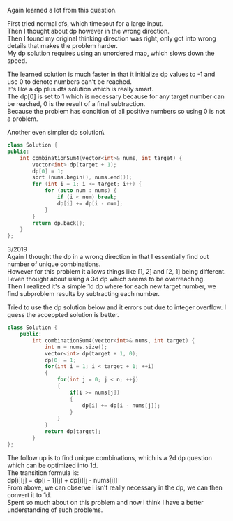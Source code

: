 Again learned a lot from this question.

First tried normal dfs, which timesout for a large input.\
Then I thought about dp however in the wrong direction. \
Then I found my original thinking direction was right, only got into wrong details that makes the problem harder.\
My dp solution requires using an unordered map, which slows down the speed.

The learned solution is much faster in that it initialize dp values to -1 and use 0 to denote numbers can't be reached.\
It's like a dp plus dfs solution which is really smart.\
The dp[0] is set to 1 which is necessary because for any target number can be reached, 0 is the result of a final subtraction.\
Because the problem has condition of all positive numbers so using 0 is not a problem.

Another even simpler dp solution\

```C++
class Solution {
public:
    int combinationSum4(vector<int>& nums, int target) {
        vector<int> dp(target + 1);
        dp[0] = 1;
        sort (nums.begin(), nums.end());
        for (int i = 1; i <= target; i++) {
            for (auto num : nums) {
                if (i < num) break;
                dp[i] += dp[i - num];
            }
        }
        return dp.back();
    }
};
```

3/2019\
Again I thought the dp in a wrong direction in that I essentially find out number of unique combinations.\
However for this problem it allows things like [1, 2] and [2, 1] being different.\
I even thought about using a 3d dp which seems to be overreaching.\
Then I realized it's a simple 1d dp where for each new target number, we find subproblem results by subtracting each number.

Tried to use the dp solution below and it errors out due to integer overflow. I guess the acceppted solution is better.
```C++
class Solution {
    public:
        int combinationSum4(vector<int>& nums, int target) {
            int n = nums.size();
            vector<int> dp(target + 1, 0);
            dp[0] = 1;
            for(int i = 1; i < target + 1; ++i)
            {
                for(int j = 0; j < n; ++j)
                {
                    if(i >= nums[j])
                    {
                        dp[i] += dp[i - nums[j]];
                    }
                }
            }
            return dp[target];
        }
};

```

The follow up is to find unique combinations, which is a 2d dp question which can be optimized into 1d.\
The transition formula is:\
dp[i][j] = dp[i - 1][j] + dp[i][j - nums[i]]\
From above, we can observe i isn't really necessary in the dp, we can then convert it to 1d.\
Spent so much about on this problem and now I think I have a better understanding of such problems.
